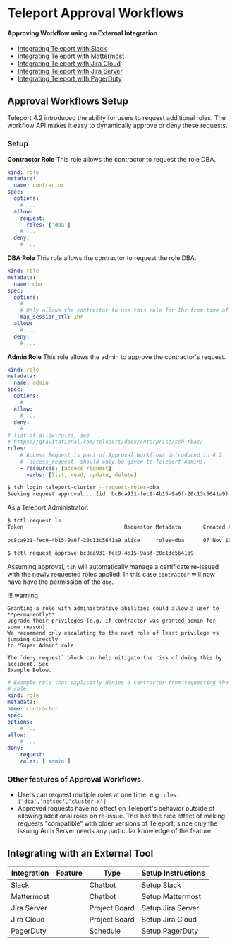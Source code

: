 # Teleport Approval Workflows

#### Approving Workflow using an External Integration
- [Integrating Teleport with Slack](ssh_approval_slack.md)
- [Integrating Teleport with Mattermost](ssh_approval_mattermost.md)
- [Integrating Teleport with Jira Cloud](ssh_approval_jira_cloud.md)
- [Integrating Teleport with Jira Server](ssh_approval_jira_server.md)
- [Integrating Teleport with PagerDuty](ssh_approval_pagerduty.md)


## Approval Workflows Setup

Teleport 4.2 introduced the ability for users to request additional roles. The
workflow API makes it easy to dynamically approve or deny these requests.

### Setup

**Contractor Role**
This role allows the contractor to request the role DBA.

```yaml
kind: role
metadata:
  name: contractor
spec:
  options:
    # ...
  allow:
    request:
      roles: ['dba']
    # ...
  deny:
    # ...
```

**DBA Role**
This role allows the contractor to request the role DBA.

```yaml
kind: role
metadata:
  name: dba
spec:
  options:
    # ...
    # Only allows the contractor to use this role for 1hr from time of request.
    max_session_ttl: 1hr
  allow:
    # ...
  deny:
    # ...
```

**Admin Role**
This role allows the admin to approve the contractor's request.
```yaml
kind: role
metadata:
  name: admin
spec:
  options:
    # ...
  allow:
    # ...
  deny:
    # ...
# list of allow-rules, see
# https://gravitational.com/teleport/docs/enterprise/ssh_rbac/
rules:
    # Access Request is part of Approval Workflows introduced in 4.2
    # `access_request` should only be given to Teleport Admins.
    - resources: [access_request]
      verbs: [list, read, update, delete]
```


```bash
$ tsh login teleport-cluster --request-roles=dba
Seeking request approval... (id: bc8ca931-fec9-4b15-9a6f-20c13c5641a9)
```

As a Teleport Administrator:


```bash
$ tctl request ls
Token                                Requestor Metadata       Created At (UTC)    Status
------------------------------------ --------- -------------- ------------------- -------
bc8ca931-fec9-4b15-9a6f-20c13c5641a9 alice     roles=dba      07 Nov 19 19:38 UTC PENDING
```

```bash
$ tctl request approve bc8ca931-fec9-4b15-9a6f-20c13c5641a9
```

Assuming approval, `tsh` will automatically manage a certificate re-issued with
the newly requested roles applied. In this case `contractor` will now have have
the permission of the `dba`.

!!! warning

    Granting a role with administrative abilities could allow a user to **permanently**
    upgrade their privileges (e.g. if contractor was granted admin for some reason).
    We recommend only escalating to the next role of least privilege vs jumping directly
    to "Super Admin" role.

    The `deny.request` block can help mitigate the risk of doing this by accident. See
    Example Below.


```yaml
# Example role that explicitly denies a contractor from requesting the admin
# role.
kind: role
metadata:
name: contractor
spec:
options:
    # ...
allow:
    # ...
deny:
    request:
    roles: ['admin']
```

### Other features of Approval Workflows.

 - Users can request multiple roles at one time. e.g `roles: ['dba','netsec','cluster-x']`
 - Approved requests have no effect on Teleport's behavior outside of allowing additional
   roles on re-issue. This has the nice effect of making requests "compatible" with
   older versions of Teleport, since only the issuing Auth Server needs any particular
   knowledge of the feature.

## Integrating with an External Tool

| Integration | Feature | Type          | Setup Instructions |
|-------------|---------|---------------|--------------------|
| Slack       |         | Chatbot       | Setup Slack        |
| Mattermost  |         | Chatbot       | Setup Mattermost   |
| Jira Server |         | Project Board | Setup Jira Server  |
| Jira Cloud  |         | Project Board | Setup Jira Cloud   |
| PagerDuty   |         | Schedule      | Setup PagerDuty    |